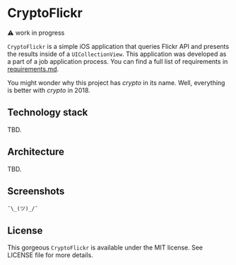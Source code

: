 # CryptoFlickr

:warning: work in progress 

`CryptoFlickr` is a simple iOS application that queries Flickr API and presents the results inside of a `UICollectionView`. This application was developed as a part of a job application process. You can find a full list of requirements in [requirements.md](https://github.com/dzzh/cryptoflickr/blob/master/requirements.md).

You might wonder why this project has _crypto_ in its name. Well, everything is better with _crypto_ in 2018.  

## Technology stack

TBD.

## Architecture    

TBD.

## Screenshots

`¯\_(ツ)_/¯` 

## License

This gorgeous `CryptoFlickr` is available under the MIT license. See LICENSE file for more details.

